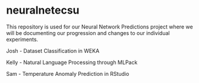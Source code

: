 # neuralnetecsu
This repository is used for our Neural Network Predictions project where we will be documenting our progression and changes to our individual experiments.

Josh - Dataset Classification in WEKA

Kelly - Natural Language Processing through MLPack

Sam - Temperature Anomaly Prediction in RStudio

